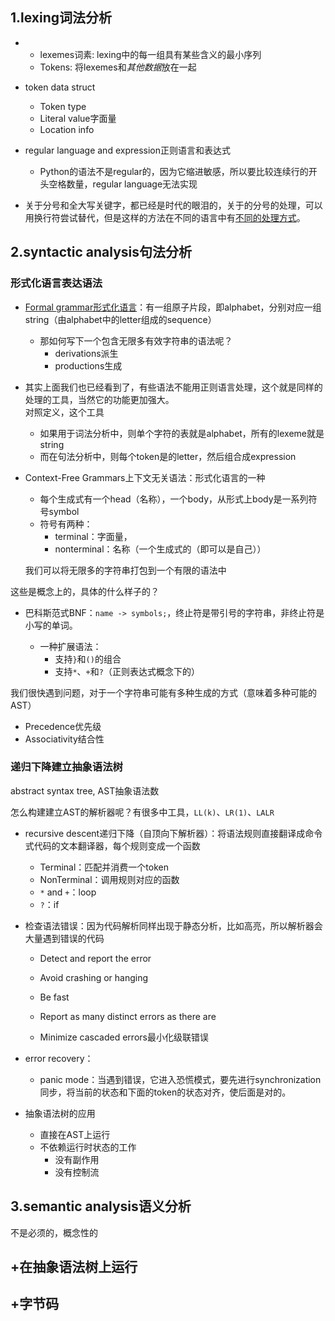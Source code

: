 ## 1.lexing词法分析

+ 
	+ lexemes词素: lexing中的每一组具有某些含义的最小序列
	+ Tokens: 将lexemes和*其他数据*放在一起

+ token data struct
	+ Token type
	+ Literal value字面量
	+ Location info

+ regular language and expression正则语言和表达式
	+ Python的语法不是regular的，因为它缩进敏感，所以要比较连续行的开头空格数量，regular language无法实现

+ 关于分号和全大写关键字，都已经是时代的眼泪的，关于的分号的处理，可以用换行符尝试替代，但是这样的方法在不同的语言中有[不同的处理方式](https://readonly.link/books/https://raw.githubusercontent.com/GuoYaxiang/craftinginterpreters_zh/main/book.json/-/4.%E6%89%AB%E6%8F%8F.md#design-note-implicit-semicolons)。

## 2.syntactic analysis句法分析

### 形式化语言表达语法

+ [Formal grammar形式化语言](https://en.wikipedia.org/wiki/Formal_grammar)：有一组原子片段，即alphabet，分别对应一组string（由alphabet中的letter组成的sequence）
	+ 那如何写下一个包含无限多有效字符串的语法呢？
		+ derivations派生
		+ productions生成

+ 其实上面我们也已经看到了，有些语法不能用正则语言处理，这个就是同样的处理的工具，当然它的功能更加强大。  
	对照定义，这个工具
	+ 如果用于词法分析中，则单个字符的表就是alphabet，所有的lexeme就是string
	+ 而在句法分析中，则每个token是的letter，然后组合成expression

+ Context-Free Grammars上下文无关语法：形式化语言的一种
	+ 每个生成式有一个head（名称），一个body，从形式上body是一系列符号symbol
	+ 符号有两种：
		+ terminal：字面量，
		+ nonterminal：名称（一个生成式的（即可以是自己））

	我们可以将无限多的字符串打包到一个有限的语法中

这些是概念上的，具体的什么样子的？

+ 巴科斯范式BNF：`name -> symbols;`，终止符是带引号的字符串，非终止符是小写的单词。

	+ 一种扩展语法：
		+ 支持`}`和`()`的组合
		+ 支持`*`、`+`和`?`（正则表达式概念下的）

我们很快遇到问题，对于一个字符串可能有多种生成的方式（意味着多种可能的AST）

+ Precedence优先级
+ Associativity结合性

### 递归下降建立抽象语法树
abstract syntax tree, AST抽象语法数

怎么构建建立AST的解析器呢？有很多中工具，`LL(k)`、`LR(1)`、`LALR`

+ recursive descent递归下降（自顶向下解析器）：将语法规则直接翻译成命令式代码的文本翻译器，每个规则变成一个函数
	+ Terminal：匹配并消费一个token
	+ NonTerminal：调用规则对应的函数
	+ `*` and `+`：loop
	+ `?`：if

+ 检查语法错误：因为代码解析同样出现于静态分析，比如高亮，所以解析器会大量遇到错误的代码
	+ Detect and report the error
	+ Avoid crashing or hanging

	+ Be fast
	+ Report as many distinct errors as there are
	+ Minimize cascaded errors最小化级联错误

+ error recovery：
	+ panic mode：当遇到错误，它进入恐慌模式，要先进行synchronization同步，将当前的状态和下面的token的状态对齐，使后面是对的。

+ 抽象语法树的应用
	+ 直接在AST上运行
	+ 不依赖运行时状态的工作
		+ 没有副作用
		+ 没有控制流

## 3.semantic analysis语义分析

不是必须的，概念性的

## +在抽象语法树上运行


## +字节码